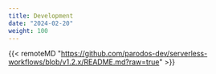 ```yaml
---
title: Development
date: "2024-02-20"
weight: 100
---
```


{{< remoteMD "https://github.com/parodos-dev/serverless-workflows/blob/v1.2.x/README.md?raw=true" >}}
